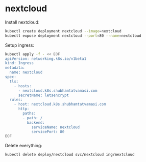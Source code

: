 # nextcloud

Install nextcloud:
```bash
kubectl create deployment nextcloud --image=nextcloud
kubectl expose deployment nextcloud --port=80 --name=nextcloud
```

Setup ingress:
```bash
kubectl apply -f - << EOF
apiVersion: networking.k8s.io/v1beta1
kind: Ingress
metadata:
  name: nextcloud
spec:
  tls:
    - hosts:
      - nextcloud.k8s.shubhamtatvamasi.com
      secretName: letsencrypt
  rules:
    - host: nextcloud.k8s.shubhamtatvamasi.com
      http:
        paths:
        - path: /
          backend:
            serviceName: nextcloud
            servicePort: 80
EOF
```

Delete everything:
```bash
kubectl delete deploy/nextcloud svc/nextcloud ing/nextcloud
```

